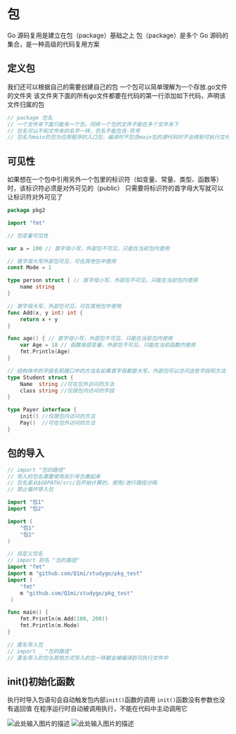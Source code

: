 # 包

Go 源码复用是建立在包（package）基础之上
包（package）是多个 Go 源码的集合，是一种高级的代码复用方案

## 定义包
我们还可以根据自己的需要创建自己的包
一个包可以简单理解为一个存放.go文件的文件夹
该文件夹下面的所有go文件都要在代码的第一行添加如下代码，声明该文件归属的包
```go
// package 包名
// 一个文件夹下面只能有一个包，同样一个包的文件不能在多个文件夹下
// 包名可以不和文件夹的名字一样，包名不能包含-符号
// 包名为main的包为应用程序的入口包，编译时不包含main包的源代码时不会得到可执行文件
```

## 可见性
如果想在一个包中引用另外一个包里的标识符（如变量、常量、类型、函数等）时，该标识符必须是对外可见的（public）
只需要将标识符的首字母大写就可以让标识符对外可见了
```go
package pkg2

import "fmt"

// 包变量可见性

var a = 100 // 首字母小写，外部包不可见，只能在当前包内使用

// 首字母大写外部包可见，可在其他包中使用
const Mode = 1

type person struct { // 首字母小写，外部包不可见，只能在当前包内使用
	name string
}

// 首字母大写，外部包可见，可在其他包中使用
func Add(x, y int) int {
	return x + y
}

func age() { // 首字母小写，外部包不可见，只能在当前包内使用
	var Age = 18 // 函数局部变量，外部包不可见，只能在当前函数内使用
	fmt.Println(Age)
}

// 结构体中的字段名和接口中的方法名如果首字母都是大写，外部包可以访问这些字段和方法
type Student struct {
	Name  string //可在包外访问的方法
	class string //仅限包内访问的字段
}

type Payer interface {
	init() //仅限包内访问的方法
	Pay()  //可在包外访问的方法
}
```

## 包的导入
```go
// import "包的路径"
// 导入的包名需要使用双引号包裹起来
// 包名是从$GOPATH/src/后开始计算的，使用/进行路径分隔
// 禁止循环导入包

import "包1"
import "包2"

import (
    "包1"
    "包2"
)

// 自定义包名
// import 别名 "包的路径"
import "fmt"
import m "github.com/Q1mi/studygo/pkg_test"
import (
    "fmt"
    m "github.com/Q1mi/studygo/pkg_test"
 )

func main() {
	fmt.Println(m.Add(100, 200))
	fmt.Println(m.Mode)
}

// 匿名导入包
// import _ "包的路径"
// 匿名导入的包与其他方式导入的包一样都会被编译到可执行文件中
```

## init()初始化函数
执行时导入包语句会自动触发包内部`init()`函数的调用
`init()`函数没有参数也没有返回值
在程序运行时自动被调用执行，不能在代码中主动调用它

![此处输入图片的描述][1]
![此处输入图片的描述][2]


  [1]: https://www.liwenzhou.com/images/Go/package/init01.png
  [2]: https://www.liwenzhou.com/images/Go/package/init02.png